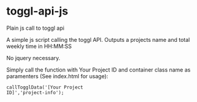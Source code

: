 # toggl-api-js
Plain js call to toggl api 

A simple js script calling the toggl API. Outputs a projects name and total weekly time in HH:MM:SS

No jquery necessary. 

Simply call the function with Your Project ID and container class name as paramenters (See index.html for usage):

<code js>callTogglData('[Your Project ID]','project-info');</code>
